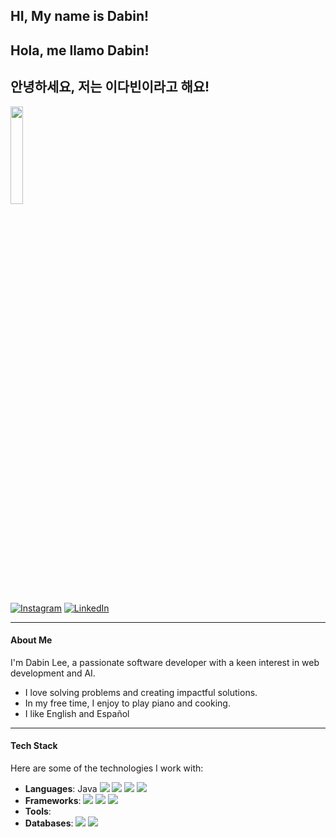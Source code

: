 
## HI, My name is Dabin!

## Hola, me llamo Dabin!

## 안녕하세요, 저는 이다빈이라고 해요!            

<img src="https://github.com/Dobbinci/Dobbinci/assets/95361587/833fdcd3-676d-41b8-b913-54a61c7aad23" width=20% height=20%/>

[<img src="https://img.shields.io/badge/Instagram-E4405F?style=for-the-badge&logo=instagram&logoColor=white" alt="Instagram"/>](https://www.instagram.com/gentianaceaen?igshid=OGQ5ZDc2ODk2ZA%3D%3D&utm_source=qr) [<img src="https://img.shields.io/badge/LinkedIn-0077B5?style=for-the-badge&logo=linkedin&logoColor=white" alt="LinkedIn">](https://www.instagram.com/gentianaceaen?igshid=OGQ5ZDc2ODk2ZA%3D%3D&utm_source=qr)


---

#### About Me

I'm Dabin Lee, a passionate software developer with a keen interest in web development and AI. 
- I love solving problems and creating impactful solutions.
- In my free time, I enjoy to play piano and cooking.
- I like English and Español

---

#### Tech Stack

Here are some of the technologies I work with:

- **Languages**: Java <img src="https://img.shields.io/badge/Python-FFD43B?style=for-the-badge&logo=python&logoColor=blue"/> <img src="https://img.shields.io/badge/C-00599C?style=for-the-badge&logo=c&logoColor=white"/> <img src="https://img.shields.io/badge/C%2B%2B-00599C?style=for-the-badge&logo=c%2B%2B&logoColor=white"/> <img src="https://img.shields.io/badge/Flutter-02569B?style=for-the-badge&logo=flutter&logoColor=white"/>
- **Frameworks**: <img src="https://img.shields.io/badge/Spring-6DB33F?style=for-the-badge&logo=spring&logoColor=white"/> <img src="https://img.shields.io/badge/Spring_Boot-F2F4F9?style=for-the-badge&logo=spring-boot"/> <img src="https://img.shields.io/badge/Flask-000000?style=for-the-badge&logo=flask&logoColor=white"/>
- **Tools**: 
- **Databases**: <img src="https://img.shields.io/badge/MySQL-005C84?style=for-the-badge&logo=mysql&logoColor=white"/> <img src="https://img.shields.io/badge/MariaDB-003545?style=for-the-badge&logo=mariadb&logoColor=white"/>








<!--
**Dobbinci/Dobbinci** is a ✨ _special_ ✨ repository because its `README.md` (this file) appears on your GitHub profile.

Here are some ideas to get you started:

- 🔭 I’m currently working on ...
- 🌱 I’m currently learning ...
- 👯 I’m looking to collaborate on ...
- 🤔 I’m looking for help with ...
- 💬 Ask me about ...
- 📫 How to reach me: ...
- 😄 Pronouns: ...
- ⚡ Fun fact: ...
-->

